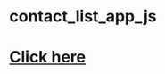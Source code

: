 # contact_list_app_js
<h1><a href="https://ii17011701.github.io/contact_list_app_js"/>Click here </a></h1>
